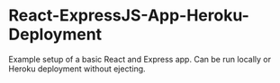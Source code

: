 # React-ExpressJS-App-Heroku-Deployment
Example setup of a basic React and Express app.  Can be run locally or Heroku deployment without ejecting. 
